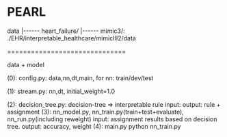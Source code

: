 PEARL
=============================
data
|------	heart_failure/
|------	mimic3/: 
		./EHR/interpretable_healthcare/mimicIII2/data



==============================


data + model

(0): config.py: 
	data,nn,dt,main,  for nn: train/dev/test

(1): stream.py:
	nn,dt, initial_weight=1.0

(2): decision_tree.py: 
	decision-tree => interpretable rule
	input:
	output: rule + assignment
(3): nn_model.py, nn_train.py(train+test+evaluate), nn_run.py(including reweight) 
	input: assignment results based on decision tree.
	output: accuracy, weight 
(4): main.py
	python nn_train.py
	



